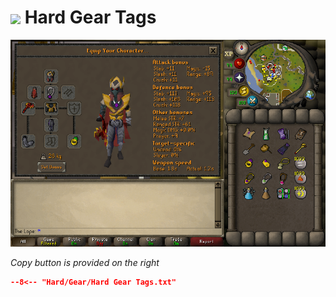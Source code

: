 # <img style="vertical-align:middle" src="../../icons/hard.png" width="35"> Hard Gear Tags

![Hard Gear](images/hard.png)

_Copy button is provided on the right_
``` json title=""
--8<-- "Hard/Gear/Hard Gear Tags.txt"
```
